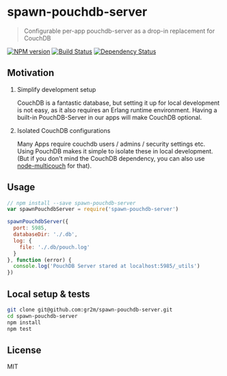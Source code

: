 # spawn-pouchdb-server

> Configurable per-app pouchdb-server as a drop-in replacement for CouchDB

[![NPM version](https://badge.fury.io/js/spawn-pouchdb-server.svg)](https://www.npmjs.com/package/spawn-pouchdb-server)
[![Build Status](https://travis-ci.org/gr2m/spawn-pouchdb-server.svg?branch=master)](https://travis-ci.org/gr2m/spawn-pouchdb-server)
[![Dependency Status](https://david-dm.org/gr2m/spawn-pouchdb-server.svg)](https://david-dm.org/gr2m/spawn-pouchdb-server)

## Motivation

1. Simplify development setup

   CouchDB is a fantastic database, but setting it up for local development is not easy, as it also
   requires an Erlang runtime environment. Having a built-in PouchDB-Server in our apps will make
   CouchDB optional.

2. Isolated CouchDB configurations

   Many Apps require couchdb users / admins / security settings etc. Using PouchDB makes it simple
   to isolate these in local development. (But if you don't mind the CouchDB dependency,
   you can also use [node-multicouch](https://github.com/hoodiehq/node-multicouch) for that).

## Usage

```js
// npm install --save spawn-pouchdb-server
var spawnPouchdbServer = require('spawn-pouchdb-server')

spawnPouchdbServer({
  port: 5985,
  databaseDir: './.db',
  log: {
    file: './.db/pouch.log'
  }
}, function (error) {
  console.log('PouchDB Server stared at localhost:5985/_utils')
})
```

## Local setup & tests

```bash
git clone git@github.com:gr2m/spawn-pouchdb-server.git
cd spawn-pouchdb-server
npm install
npm test
```

## License

MIT
